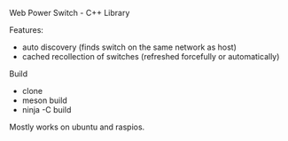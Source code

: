 Web Power Switch - C++ Library

Features:
  - auto discovery (finds switch on the same network as host)
  - cached recollection of switches (refreshed forcefully or automatically)

Build

  - clone
  - meson build
  - ninja -C build

Mostly works on ubuntu and raspios.
